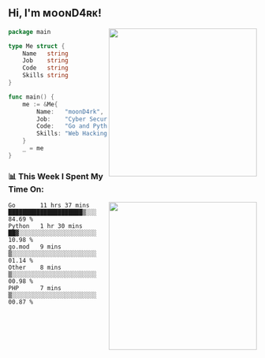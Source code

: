 <h2> Hi, I'm ᴍᴏᴏɴD4ʀᴋ!</h2>
<img align='right' src="https://github-readme-stats.vercel.app/api?username=moond4rk&show_icons=true&theme=radical" width="300">


```go
package main

type Me struct {
	Name   string
	Job    string
	Code   string
	Skills string
}

func main() {
	me := &Me{
		Name:   "moonD4rk",
		Job:    "Cyber Security Engineer",
		Code:   "Go and Python and Others",
		Skills: "Web Hacking ^o^",
	}
	_ = me
}
```



<h3>📊 This Week I Spent My Time On:</h3>
<img align='right' src="https://spotify-github-profile.vercel.app/api/view?uid=dayjackson56081&cover_image=true&theme=novatorem" width="300">

<!--START_SECTION:waka-->
```text
Go       11 hrs 37 mins  █████████████████████▒░░░   84.69 % 
Python   1 hr 30 mins    ██▓░░░░░░░░░░░░░░░░░░░░░░   10.98 % 
go.mod   9 mins          ▒░░░░░░░░░░░░░░░░░░░░░░░░   01.14 % 
Other    8 mins          ▒░░░░░░░░░░░░░░░░░░░░░░░░   00.98 % 
PHP      7 mins          ▒░░░░░░░░░░░░░░░░░░░░░░░░   00.87 % 
```
<!--END_SECTION:waka-->

